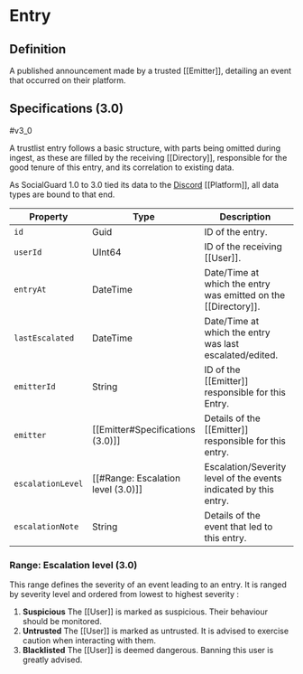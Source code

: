 # Entry

## Definition
A published announcement made by a trusted [[Emitter]], detailing an event that occurred on their platform. 


## Specifications (3.0)
#v3_0 

A trustlist entry follows a basic structure, with parts being omitted during ingest, as these are filled by the receiving [[Directory]], responsible for the good tenure of this entry, and its correlation to existing data.

As SocialGuard 1.0 to 3.0 tied its data to the [Discord](https://discord.com) [[Platform]], all data types are bound to that end.

| Property | Type | Description | Requirement |
| -------- | ---- | ----------- | ----------- |
| `id` | Guid | ID of the entry. | Set by API |
| `userId` | UInt64 | ID of the receiving [[User]]. | Required |
| `entryAt` | DateTime | Date/Time at which the entry was emitted on the [[Directory]]. | Set by API |
| `lastEscalated` | DateTime | Date/Time at which the entry was last escalated/edited. | Set by API |
| `emitterId` | String | ID of the [[Emitter]] responsible for this Entry. | Set by API |
| `emitter` | [[Emitter#Specifications (3.0)]] | Details of the [[Emitter]] responsible for this entry. | Set by API |
| `escalationLevel` | [[#Range: Escalation level (3.0)]] | Escalation/Severity level of the events indicated by this entry. | Required |
| `escalationNote` | String | Details of the event that led to this entry. | Required |

### Range: Escalation level (3.0)
This range defines the severity of an event leading to an entry. It is ranged by severity level and ordered from lowest to highest severity :

1. **Suspicious**
   The [[User]] is marked as suspicious. Their behaviour should be monitored.
2. **Untrusted**
   The [[User]] is marked as untrusted. It is advised to exercise caution when interacting with them.
3. **Blacklisted**
   The [[User]] is deemed dangerous. Banning this user is greatly advised.


